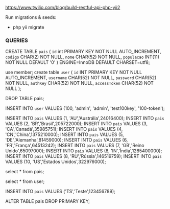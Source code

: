 https://www.twilio.com/blog/build-restful-api-php-yii2



Run migrations & seeds:
- php yii migrate



### QUERIES

CREATE TABLE `pais` (
  `id` int PRIMARY KEY NOT NULL AUTO_INCREMENT,
  `codigo` CHAR(2) NOT NULL,
  `nome` CHAR(52) NOT NULL,
  `populacao` INT(11) NOT NULL DEFAULT '0'
) ENGINE=InnoDB DEFAULT CHARSET=utf8;

use member;
create table `user` (
  `id` INT PRIMARY KEY NOT NULL AUTO_INCREMENT,
  `username` CHAR(52) NOT NULL,
  `password` CHAR(52) NOT NULL,
  `authKey` CHAR(52) NOT NULL,
  `accessToken` CHAR(52) NOT NULL
);

DROP TABLE pais;

INSERT INTO `user` VALUES (100, 'admin', 'admin', 'test100key', '100-token');

INSERT INTO `pais` VALUES (1, 'AU','Austrália',24016400);
INSERT INTO `pais` VALUES (2, 'BR','Brasil',205722000);
INSERT INTO `pais` VALUES (3, 'CA','Canadá',35985751);
INSERT INTO `pais` VALUES (4, 'CN','China',1375210000);
INSERT INTO `pais` VALUES (5, 'DE','Alemanha',81459000);
INSERT INTO `pais` VALUES (6, 'FR','França',64513242);
INSERT INTO `pais` VALUES (7, 'GB','Reino Unido',65097000);
INSERT INTO `pais` VALUES (8, 'IN','Índia',1285400000);
INSERT INTO `pais` VALUES 	(8, 'RU','Rússia',146519759);
INSERT INTO `pais` VALUES (10, 'US','Estados Unidos',322976000);

select * from pais;

select * from user;

INSERT INTO `pais` VALUES ('TS','Teste',123456789);



ALTER TABLE pais
DROP PRIMARY KEY;

